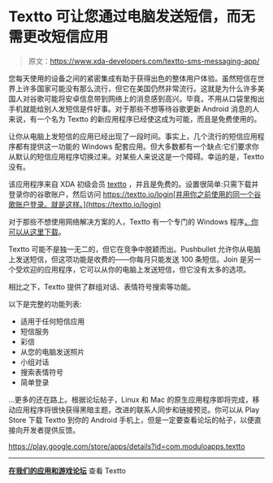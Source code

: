 # Textto 可让您通过电脑发送短信，而无需更改短信应用

> 原文：<https://www.xda-developers.com/textto-sms-messaging-app/>

您每天使用的设备之间的紧密集成有助于获得出色的整体用户体验。虽然短信在世界上许多国家可能没有那么流行，但它在美国仍然非常流行。这就是为什么许多美国人对谷歌可能将安卓信息带到网络上的消息感到高兴。毕竟，不用从口袋里掏出手机就能给别人发短信是件好事。对于那些不想等待谷歌更新 Android 消息的人来说，有一个名为 Textto 的新应用程序已经使这成为可能，而且是免费使用的。

让你从电脑上发短信的应用已经出现了一段时间。事实上，几个流行的短信应用程序都有提供这一功能的 Windows 配套应用。但大多数都有一个缺点:它们要求你从默认的短信应用程序切换过来。对某些人来说这是一个障碍。幸运的是，Textto 没有。

该应用程序来自 XDA 初级会员 [textto](https://forum.xda-developers.com/member.php?u=8885790) ，并且是免费的。设置很简单:只需下载并登录你的谷歌账户，然后访问 https://textto.io/login[并用你之前使用的同一个谷歌账户登录。就是这样。](https://textto.io/login)

对于那些不想使用网络解决方案的人，Textto 有一个专门的 Windows 程序[，你可以从这里下载](https://textto.io/downloads)。

Textto 可能不是独一无二的，但它在竞争中脱颖而出。Pushbullet 允许你从电脑上发送短信，但这项功能是收费的——你每月只能发送 100 条短信。Join 是另一个受欢迎的应用程序，它可以从你的电脑上发送短信，但它没有太多的选项。

相比之下，Textto 提供了群组对话、表情符号搜索等功能。

以下是完整的功能列表:

*   适用于任何短信应用
*   短信服务
*   彩信
*   从您的电脑发送照片
*   小组对话
*   搜索表情符号
*   简单登录

...更多的还在路上。根据论坛帖子，Linux 和 Mac 的原生应用程序即将完成，移动应用程序将很快获得黑暗主题，改进的联系人同步和链接预览。你可以从 Play Store 下载 Textto 到你的 Android 手机上，但是一定要查看论坛的帖子，以便直接向开发者提供反馈。

https://play.google.com/store/apps/details?id=com.moduloapps.textto

* * *

[**在我们的应用和游戏论坛**](https://forum.xda-developers.com/android/apps-games/app-textto-text-computer-t3739695) 查看 Textto